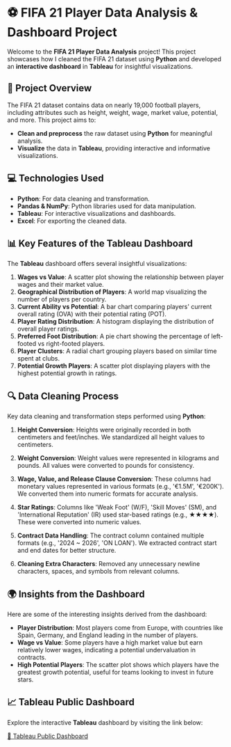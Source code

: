 # ⚽ FIFA 21 Player Data Analysis & Dashboard Project

Welcome to the **FIFA 21 Player Data Analysis** project! This project showcases how I cleaned the FIFA 21 dataset using **Python** and developed an **interactive dashboard** in **Tableau** for insightful visualizations.

## 📝 Project Overview

The FIFA 21 dataset contains data on nearly 19,000 football players, including attributes such as height, weight, wage, market value, potential, and more. This project aims to:
- **Clean and preprocess** the raw dataset using **Python** for meaningful analysis.
- **Visualize** the data in **Tableau**, providing interactive and informative visualizations.

## 💻 Technologies Used

- **Python**: For data cleaning and transformation.
- **Pandas & NumPy**: Python libraries used for data manipulation.
- **Tableau**: For interactive visualizations and dashboards.
- **Excel**: For exporting the cleaned data.

## 📊 Key Features of the Tableau Dashboard

The **Tableau** dashboard offers several insightful visualizations:

1. **Wages vs Value**: A scatter plot showing the relationship between player wages and their market value.
2. **Geographical Distribution of Players**: A world map visualizing the number of players per country.
3. **Current Ability vs Potential**: A bar chart comparing players' current overall rating (OVA) with their potential rating (POT).
4. **Player Rating Distribution**: A histogram displaying the distribution of overall player ratings.
5. **Preferred Foot Distribution**: A pie chart showing the percentage of left-footed vs right-footed players.
6. **Player Clusters**: A radial chart grouping players based on similar time spent at clubs.
7. **Potential Growth Players**: A scatter plot displaying players with the highest potential growth in ratings.

## 🔍 Data Cleaning Process

Key data cleaning and transformation steps performed using **Python**:

1. **Height Conversion**: Heights were originally recorded in both centimeters and feet/inches. We standardized all height values to centimeters.
   
2. **Weight Conversion**: Weight values were represented in kilograms and pounds. All values were converted to pounds for consistency.

3. **Wage, Value, and Release Clause Conversion**: These columns had monetary values represented in various formats (e.g., '€1.5M', '€200K'). We converted them into numeric formats for accurate analysis.

4. **Star Ratings**: Columns like 'Weak Foot' (W/F), 'Skill Moves' (SM), and 'International Reputation' (IR) used star-based ratings (e.g., ★★★★). These were converted into numeric values.

5. **Contract Data Handling**: The contract column contained multiple formats (e.g., '2024 ~ 2026', 'ON LOAN'). We extracted contract start and end dates for better structure.

6. **Cleaning Extra Characters**: Removed any unnecessary newline characters, spaces, and symbols from relevant columns.

## 🌍 Insights from the Dashboard

Here are some of the interesting insights derived from the dashboard:

- **Player Distribution**: Most players come from Europe, with countries like Spain, Germany, and England leading in the number of players.
- **Wage vs Value**: Some players have a high market value but earn relatively lower wages, indicating a potential undervaluation in contracts.
- **High Potential Players**: The scatter plot shows which players have the greatest growth potential, useful for teams looking to invest in future stars.

## 📈 Tableau Public Dashboard

Explore the interactive **Tableau** dashboard by visiting the link below:

[🔗 Tableau Public Dashboard](https://public.tableau.com/shared/FK5DWQMPB?:display_count=n&:origin=viz_share_link)
